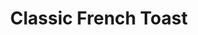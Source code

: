 ---
title: "Classic French Toast"
price: "$8.00"
category: "Breakfast"
img: "src/images/menu/Classic-French-Toast.jpg"
desc: "Topped with powdered sugar"
---